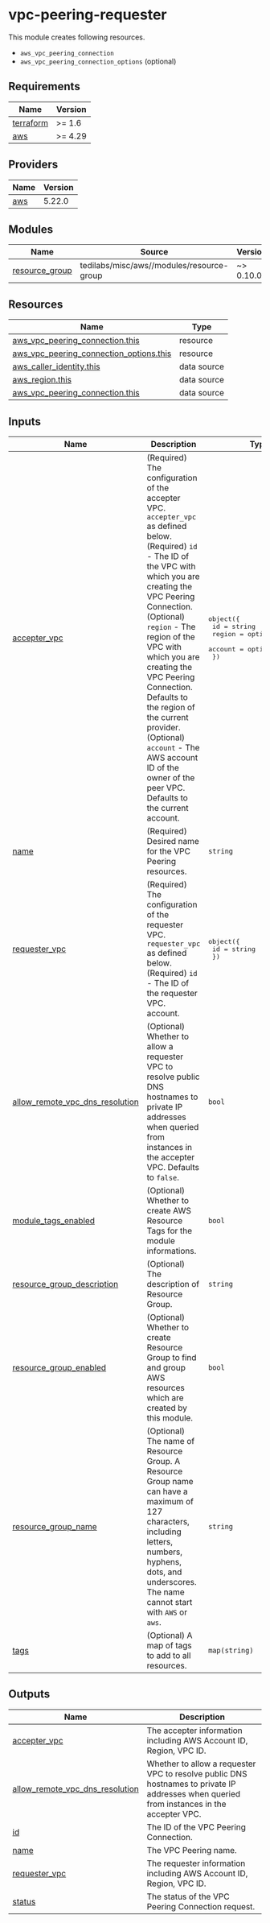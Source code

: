# vpc-peering-requester

This module creates following resources.

- `aws_vpc_peering_connection`
- `aws_vpc_peering_connection_options` (optional)

<!-- BEGINNING OF PRE-COMMIT-TERRAFORM DOCS HOOK -->
## Requirements

| Name | Version |
|------|---------|
| <a name="requirement_terraform"></a> [terraform](#requirement\_terraform) | >= 1.6 |
| <a name="requirement_aws"></a> [aws](#requirement\_aws) | >= 4.29 |

## Providers

| Name | Version |
|------|---------|
| <a name="provider_aws"></a> [aws](#provider\_aws) | 5.22.0 |

## Modules

| Name | Source | Version |
|------|--------|---------|
| <a name="module_resource_group"></a> [resource\_group](#module\_resource\_group) | tedilabs/misc/aws//modules/resource-group | ~> 0.10.0 |

## Resources

| Name | Type |
|------|------|
| [aws_vpc_peering_connection.this](https://registry.terraform.io/providers/hashicorp/aws/latest/docs/resources/vpc_peering_connection) | resource |
| [aws_vpc_peering_connection_options.this](https://registry.terraform.io/providers/hashicorp/aws/latest/docs/resources/vpc_peering_connection_options) | resource |
| [aws_caller_identity.this](https://registry.terraform.io/providers/hashicorp/aws/latest/docs/data-sources/caller_identity) | data source |
| [aws_region.this](https://registry.terraform.io/providers/hashicorp/aws/latest/docs/data-sources/region) | data source |
| [aws_vpc_peering_connection.this](https://registry.terraform.io/providers/hashicorp/aws/latest/docs/data-sources/vpc_peering_connection) | data source |

## Inputs

| Name | Description | Type | Default | Required |
|------|-------------|------|---------|:--------:|
| <a name="input_accepter_vpc"></a> [accepter\_vpc](#input\_accepter\_vpc) | (Required) The configuration of the accepter VPC. `accepter_vpc` as defined below.<br>    (Required) `id` - The ID of the VPC with which you are creating the VPC Peering Connection.<br>    (Optional) `region` - The region of the VPC with which you are creating the VPC Peering Connection. Defaults to the region of the current provider.<br>    (Optional) `account` - The AWS account ID of the owner of the peer VPC. Defaults to the current<br>  account. | <pre>object({<br>    id      = string<br>    region  = optional(string)<br>    account = optional(string)<br>  })</pre> | n/a | yes |
| <a name="input_name"></a> [name](#input\_name) | (Required) Desired name for the VPC Peering resources. | `string` | n/a | yes |
| <a name="input_requester_vpc"></a> [requester\_vpc](#input\_requester\_vpc) | (Required) The configuration of the requester VPC. `requester_vpc` as defined below.<br>    (Required) `id` - The ID of the requester VPC.<br>  account. | <pre>object({<br>    id = string<br>  })</pre> | n/a | yes |
| <a name="input_allow_remote_vpc_dns_resolution"></a> [allow\_remote\_vpc\_dns\_resolution](#input\_allow\_remote\_vpc\_dns\_resolution) | (Optional) Whether to allow a requester VPC to resolve public DNS hostnames to private IP addresses when queried from instances in the accepter VPC. Defaults to `false`. | `bool` | `false` | no |
| <a name="input_module_tags_enabled"></a> [module\_tags\_enabled](#input\_module\_tags\_enabled) | (Optional) Whether to create AWS Resource Tags for the module informations. | `bool` | `true` | no |
| <a name="input_resource_group_description"></a> [resource\_group\_description](#input\_resource\_group\_description) | (Optional) The description of Resource Group. | `string` | `"Managed by Terraform."` | no |
| <a name="input_resource_group_enabled"></a> [resource\_group\_enabled](#input\_resource\_group\_enabled) | (Optional) Whether to create Resource Group to find and group AWS resources which are created by this module. | `bool` | `true` | no |
| <a name="input_resource_group_name"></a> [resource\_group\_name](#input\_resource\_group\_name) | (Optional) The name of Resource Group. A Resource Group name can have a maximum of 127 characters, including letters, numbers, hyphens, dots, and underscores. The name cannot start with `AWS` or `aws`. | `string` | `""` | no |
| <a name="input_tags"></a> [tags](#input\_tags) | (Optional) A map of tags to add to all resources. | `map(string)` | `{}` | no |

## Outputs

| Name | Description |
|------|-------------|
| <a name="output_accepter_vpc"></a> [accepter\_vpc](#output\_accepter\_vpc) | The accepter information including AWS Account ID, Region, VPC ID. |
| <a name="output_allow_remote_vpc_dns_resolution"></a> [allow\_remote\_vpc\_dns\_resolution](#output\_allow\_remote\_vpc\_dns\_resolution) | Whether to allow a requester VPC to resolve public DNS hostnames to private IP addresses when queried from instances in the accepter VPC. |
| <a name="output_id"></a> [id](#output\_id) | The ID of the VPC Peering Connection. |
| <a name="output_name"></a> [name](#output\_name) | The VPC Peering name. |
| <a name="output_requester_vpc"></a> [requester\_vpc](#output\_requester\_vpc) | The requester information including AWS Account ID, Region, VPC ID. |
| <a name="output_status"></a> [status](#output\_status) | The status of the VPC Peering Connection request. |
<!-- END OF PRE-COMMIT-TERRAFORM DOCS HOOK -->
